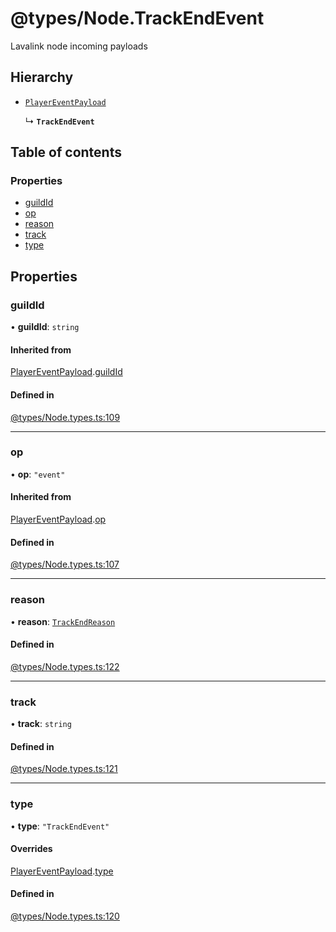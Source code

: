 # @types/Node.TrackEndEvent

Lavalink node incoming payloads

## Hierarchy

- [`PlayerEventPayload`](Node.types.PlayerEventPayload.md)

  ↳ **`TrackEndEvent`**

## Table of contents

### Properties

- [guildId](Node.types.TrackEndEvent.md#guildid)
- [op](Node.types.TrackEndEvent.md#op)
- [reason](Node.types.TrackEndEvent.md#reason)
- [track](Node.types.TrackEndEvent.md#track)
- [type](Node.types.TrackEndEvent.md#type)

## Properties

### guildId

• **guildId**: `string`

#### Inherited from

[PlayerEventPayload](Node.types.PlayerEventPayload.md).[guildId](Node.types.PlayerEventPayload.md#guildid)

#### Defined in

[@types/Node.types.ts:109](https://github.com/hmes98318/LavaShark/blob/3261a2e/src/@types/Node.types.ts#L109)

___

### op

• **op**: ``"event"``

#### Inherited from

[PlayerEventPayload](Node.types.PlayerEventPayload.md).[op](Node.types.PlayerEventPayload.md#op)

#### Defined in

[@types/Node.types.ts:107](https://github.com/hmes98318/LavaShark/blob/3261a2e/src/@types/Node.types.ts#L107)

___

### reason

• **reason**: [`TrackEndReason`](../Node.types.md#trackendreason)

#### Defined in

[@types/Node.types.ts:122](https://github.com/hmes98318/LavaShark/blob/3261a2e/src/@types/Node.types.ts#L122)

___

### track

• **track**: `string`

#### Defined in

[@types/Node.types.ts:121](https://github.com/hmes98318/LavaShark/blob/3261a2e/src/@types/Node.types.ts#L121)

___

### type

• **type**: ``"TrackEndEvent"``

#### Overrides

[PlayerEventPayload](Node.types.PlayerEventPayload.md).[type](Node.types.PlayerEventPayload.md#type)

#### Defined in

[@types/Node.types.ts:120](https://github.com/hmes98318/LavaShark/blob/3261a2e/src/@types/Node.types.ts#L120)
